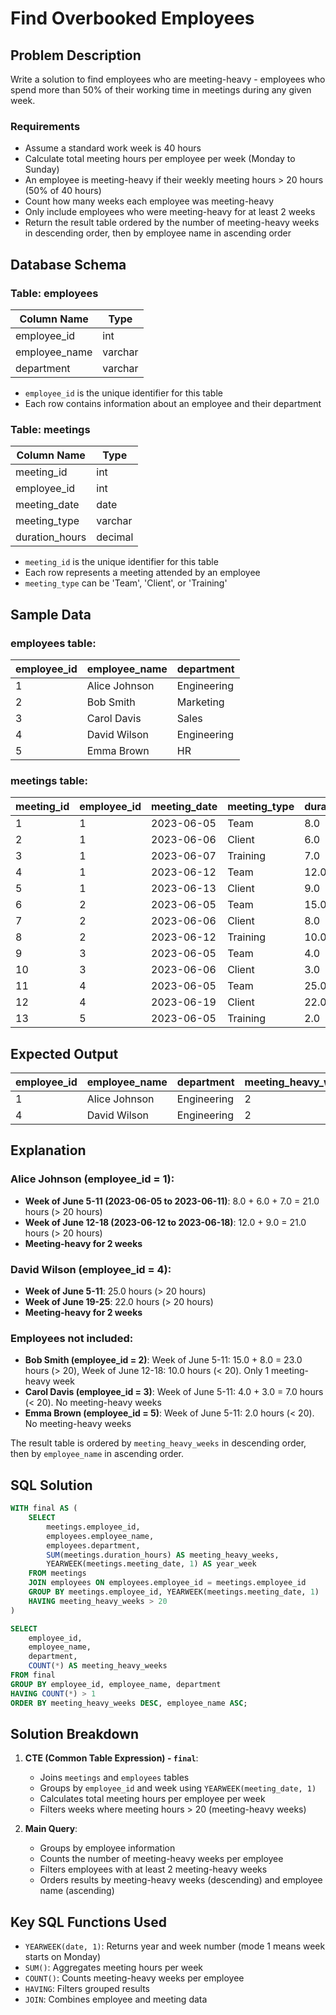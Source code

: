 # Find Overbooked Employees

## Problem Description

Write a solution to find employees who are meeting-heavy - employees who spend more than 50% of their working time in meetings during any given week.

### Requirements

- Assume a standard work week is 40 hours
- Calculate total meeting hours per employee per week (Monday to Sunday)
- An employee is meeting-heavy if their weekly meeting hours > 20 hours (50% of 40 hours)
- Count how many weeks each employee was meeting-heavy
- Only include employees who were meeting-heavy for at least 2 weeks
- Return the result table ordered by the number of meeting-heavy weeks in descending order, then by employee name in ascending order

## Database Schema

### Table: employees

| Column Name   | Type    |
|---------------|---------|
| employee_id   | int     |
| employee_name | varchar |
| department    | varchar |

- `employee_id` is the unique identifier for this table
- Each row contains information about an employee and their department

### Table: meetings

| Column Name    | Type    |
|----------------|---------|
| meeting_id     | int     |
| employee_id    | int     |
| meeting_date   | date    |
| meeting_type   | varchar |
| duration_hours | decimal |

- `meeting_id` is the unique identifier for this table
- Each row represents a meeting attended by an employee
- `meeting_type` can be 'Team', 'Client', or 'Training'

## Sample Data

### employees table:

| employee_id | employee_name | department  |
|-------------|---------------|-------------|
| 1           | Alice Johnson | Engineering |
| 2           | Bob Smith     | Marketing   |
| 3           | Carol Davis   | Sales       |
| 4           | David Wilson  | Engineering |
| 5           | Emma Brown    | HR          |

### meetings table:

| meeting_id | employee_id | meeting_date | meeting_type | duration_hours |
|------------|-------------|--------------|--------------|----------------|
| 1          | 1           | 2023-06-05   | Team         | 8.0            |
| 2          | 1           | 2023-06-06   | Client       | 6.0            |
| 3          | 1           | 2023-06-07   | Training     | 7.0            |
| 4          | 1           | 2023-06-12   | Team         | 12.0           |
| 5          | 1           | 2023-06-13   | Client       | 9.0            |
| 6          | 2           | 2023-06-05   | Team         | 15.0           |
| 7          | 2           | 2023-06-06   | Client       | 8.0            |
| 8          | 2           | 2023-06-12   | Training     | 10.0           |
| 9          | 3           | 2023-06-05   | Team         | 4.0            |
| 10         | 3           | 2023-06-06   | Client       | 3.0            |
| 11         | 4           | 2023-06-05   | Team         | 25.0           |
| 12         | 4           | 2023-06-19   | Client       | 22.0           |
| 13         | 5           | 2023-06-05   | Training     | 2.0            |

## Expected Output

| employee_id | employee_name | department  | meeting_heavy_weeks |
|-------------|---------------|-------------|---------------------|
| 1           | Alice Johnson | Engineering | 2                   |
| 4           | David Wilson  | Engineering | 2                   |

## Explanation

### Alice Johnson (employee_id = 1):
- **Week of June 5-11 (2023-06-05 to 2023-06-11)**: 8.0 + 6.0 + 7.0 = 21.0 hours (> 20 hours)
- **Week of June 12-18 (2023-06-12 to 2023-06-18)**: 12.0 + 9.0 = 21.0 hours (> 20 hours)
- **Meeting-heavy for 2 weeks**

### David Wilson (employee_id = 4):
- **Week of June 5-11**: 25.0 hours (> 20 hours)
- **Week of June 19-25**: 22.0 hours (> 20 hours)
- **Meeting-heavy for 2 weeks**

### Employees not included:

- **Bob Smith (employee_id = 2)**: Week of June 5-11: 15.0 + 8.0 = 23.0 hours (> 20), Week of June 12-18: 10.0 hours (< 20). Only 1 meeting-heavy week
- **Carol Davis (employee_id = 3)**: Week of June 5-11: 4.0 + 3.0 = 7.0 hours (< 20). No meeting-heavy weeks
- **Emma Brown (employee_id = 5)**: Week of June 5-11: 2.0 hours (< 20). No meeting-heavy weeks

The result table is ordered by `meeting_heavy_weeks` in descending order, then by `employee_name` in ascending order.

## SQL Solution

```sql
WITH final AS (
    SELECT 
        meetings.employee_id,
        employees.employee_name,
        employees.department,
        SUM(meetings.duration_hours) AS meeting_heavy_weeks,
        YEARWEEK(meetings.meeting_date, 1) AS year_week
    FROM meetings 
    JOIN employees ON employees.employee_id = meetings.employee_id 
    GROUP BY meetings.employee_id, YEARWEEK(meetings.meeting_date, 1) 
    HAVING meeting_heavy_weeks > 20
)

SELECT 
    employee_id,
    employee_name,
    department,
    COUNT(*) AS meeting_heavy_weeks  
FROM final  
GROUP BY employee_id, employee_name, department 
HAVING COUNT(*) > 1 
ORDER BY meeting_heavy_weeks DESC, employee_name ASC;
```

## Solution Breakdown

1. **CTE (Common Table Expression) - `final`**:
   - Joins `meetings` and `employees` tables
   - Groups by `employee_id` and week using `YEARWEEK(meeting_date, 1)`
   - Calculates total meeting hours per employee per week
   - Filters weeks where meeting hours > 20 (meeting-heavy weeks)

2. **Main Query**:
   - Groups by employee information
   - Counts the number of meeting-heavy weeks per employee
   - Filters employees with at least 2 meeting-heavy weeks
   - Orders results by meeting-heavy weeks (descending) and employee name (ascending)

## Key SQL Functions Used

- `YEARWEEK(date, 1)`: Returns year and week number (mode 1 means week starts on Monday)
- `SUM()`: Aggregates meeting hours per week
- `COUNT()`: Counts meeting-heavy weeks per employee
- `HAVING`: Filters grouped results
- `JOIN`: Combines employee and meeting data
